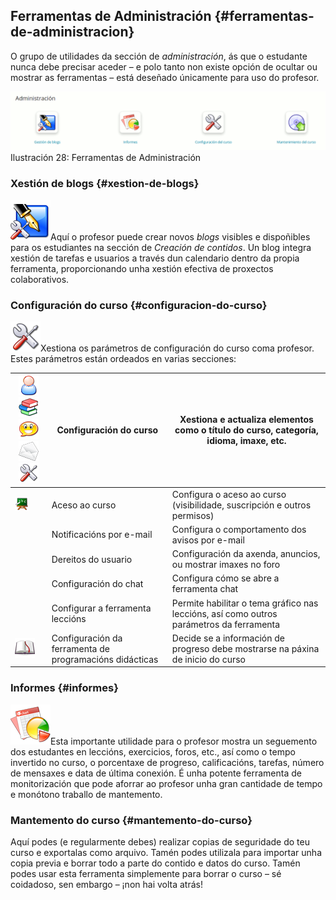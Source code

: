 ## Ferramentas de Administración {#ferramentas-de-administracion}

O grupo de utilidades da sección de _administración_, ás que o estudante nunca debe precisar aceder – e polo tanto non existe opción de ocultar ou mostrar as ferramentas – está deseñado únicamente para uso do profesor.

![](../assets/images31.png)Ilustración 28: Ferramentas de Administración

### Xestión de blogs {#xestion-de-blogs}

![](../assets/graphics107.png)Aquí o profesor puede crear novos _blogs_ visibles e dispoñibles para os estudiantes na sección de _Creación de contidos_. Un blog integra xestión de tarefas e usuarios a través dun calendario dentro da propia ferramenta, proporcionando unha xestión efectiva de proxectos colaborativos.

### Configuración do curso {#configuracion-do-curso}

![](../assets/graphics108.png)Xestiona os parámetros de configuración do curso coma profesor. Estes parámetros están ordeados en varias secciones:

| ![](../assets/images282.png)![](../assets/images284.png)![](../assets/images283.png)![](../assets/images281.png)![](../assets/graphics109.png) | Configuración do curso | Xestiona e actualiza elementos como o título do curso, categoría, idioma, imaxe, etc. |
| --- | --- | --- |
| ![](../assets/graphics110.png) | Aceso ao curso | Configura o aceso ao curso (visibilidade, suscripción e outros permisos) |
|  | Notificacións por e-mail | Configura o comportamento dos avisos por e-mail |
|  | Dereitos do usuario | Configuración da axenda, anuncios, ou mostrar imaxes no foro |
|  | Configuración do chat | Configura cómo se abre a ferramenta chat |
|  | Configurar a ferramenta leccións | Permite habilitar o tema gráfico nas leccións, así como outros parámetros da ferramenta |
| ![](../assets/images285.png) | Configuración da ferramenta de programacións didácticas | Decide se a información de progreso debe mostrarse na páxina de inicio do curso |

### Informes {#informes}

![](../assets/graphics113.png)Esta importante utilidade para o profesor mostra un seguemento dos estudantes en leccións, exercicios, foros, etc., así como o tempo invertido no curso, o porcentaxe de progreso, calificacións, tarefas, número de mensaxes e data de última conexión. É unha potente ferramenta de monitorización que pode aforrar ao profesor unha gran cantidade de tempo e monótono traballo de mantemento.

### Mantemento do curso {#mantemento-do-curso}

Aquí podes (e regularmente debes) realizar copias de seguridade do teu curso e exportalas como arquivo. Tamén podes utilizala para importar unha copia previa e borrar todo a parte do contido e datos do curso. Tamén podes usar esta ferramenta simplemente para borrar o curso – sé coidadoso, sen embargo – ¡non hai volta atrás!